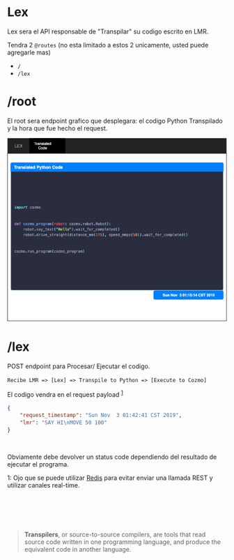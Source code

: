 # Lex

Lex sera el API responsable de "Transpilar" su codigo escrito en LMR.

Tendra 2 `@routes` (no esta limitado a estos 2 unicamente, usted puede agregarle mas)

- `/`
- `/lex`

# /root

El root sera endpoint grafico que desplegara: el codigo Python Transpilado y la hora que fue hecho el request.


![lex](img/lex.png)

# /lex

POST endpoint para Procesar/ Ejecutar el codigo.

`Recibe LMR => [Lex] => Transpile to Python => [Execute to Cozmo]`

El codigo vendra en el request payload <sup>[1](#1footnote)</sup>

```json
{
    "request_timestamp": "Sun Nov  3 01:42:41 CST 2019",
    "lmr": "SAY HI\nMOVE 50 100"
}

```

<br>


Obviamente debe devolver un status code dependiendo del resultado de ejecutar el programa.



<a name="1footnote">1</a>: Ojo que se puede utilizar [Redis](redis.md) para evitar enviar una llamada REST y utilizar canales real-time.





<br><br><br><br>
> **Transpilers**, or source-to-source compilers, are tools that read source code written in one programming language, and produce the equivalent code in another language.
